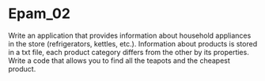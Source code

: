 # Epam_02
Write an application that provides information about household appliances in the store (refrigerators, kettles, etc.). Information about products is stored in a txt file, each product category differs from the other by its properties. Write a code that allows you to find all the teapots and the cheapest product.
